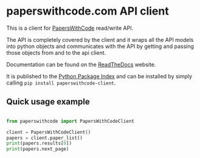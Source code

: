 # paperswithcode.com API client

This is a client for [PapersWithCode](https://paperswithcode.com/api/v1/docs/)
read/write API.

The API is completely covered by the client and it wraps all the API models
into python objects and communicates with the API by getting and passing those
objects from and to the api client.

Documentation can be found on the
[ReadTheDocs](https://paperswithcode-client.readthedocs.io/en/latest/) website.

It is published to the
[Python Package Index](https://pypi.org/project/paperswithcode-client/) and
can be installed by simply calling `pip install paperswithcode-client`.

## Quick usage example

```python

from paperswithcode import PapersWithCodeClient

client = PapersWithCodeClient()
papers = client.paper_list()
print(papers.results[0])
print(papers.next_page)
```
